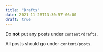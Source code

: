 ```yaml
---
title: "Drafts"
date: 2021-11-26T13:30:57-06:00
draft: true
---
```


Do **not** put any posts under `content/drafts`.

All posts should go under `content/posts`.
